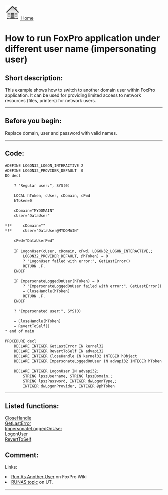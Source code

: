 [<img src="../images/home.png"> Home ](https://github.com/VFPX/Win32API)  

# How to run FoxPro application under different user name (impersonating user)

## Short description:
This example shows how to switch to another domain user within FoxPro application. It can be used for providing limited access to network resources (files, printers) for network users.  
***  


## Before you begin:
Replace domain, user and password with valid names.  
  
***  


## Code:
```foxpro  
#DEFINE LOGON32_LOGON_INTERACTIVE 2
#DEFINE LOGON32_PROVIDER_DEFAULT  0
DO decl

	? "Regular user:", SYS(0)

	LOCAL hToken, cUser, cDomain, cPwd
	hToken=0

	cDomain="MYDOMAIN"
	cUser="DataUser"

*!*		cDomain=""
*!*		cUser="DataUser@MYDOMAIN"

	cPwd="DataUserPwd"

	IF LogonUser(cUser, cDomain, cPwd, LOGON32_LOGON_INTERACTIVE,;
		LOGON32_PROVIDER_DEFAULT, @hToken) = 0
		? "LogonUser failed with error:", GetLastError()
		RETURN .F.
	ENDIF
	
	IF ImpersonateLoggedOnUser(hToken) = 0
		? "ImpersonateLoggedOnUser failed with error:", GetLastError()
		= CloseHandle(hToken)
		RETURN .F.
	ENDIF

	? "Impersonated user:", SYS(0)

	= CloseHandle(hToken)
	= RevertToSelf()
* end of main

PROCEDURE decl
	DECLARE INTEGER GetLastError IN kernel32
	DECLARE INTEGER RevertToSelf IN advapi32
	DECLARE INTEGER CloseHandle IN kernel32 INTEGER hObject
	DECLARE INTEGER ImpersonateLoggedOnUser IN advapi32 INTEGER hToken

	DECLARE INTEGER LogonUser IN advapi32;
		STRING lpszUsername, STRING lpszDomain,;
		STRING lpszPassword, INTEGER dwLogonType,;
		INTEGER dwLogonProvider, INTEGER @phToken  
```  
***  


## Listed functions:
[CloseHandle](../libraries/kernel32/CloseHandle.md)  
[GetLastError](../libraries/kernel32/GetLastError.md)  
[ImpersonateLoggedOnUser](../libraries/advapi32/ImpersonateLoggedOnUser.md)  
[LogonUser](../libraries/advapi32/LogonUser.md)  
[RevertToSelf](../libraries/advapi32/RevertToSelf.md)  

## Comment:
Links:  
<LI><a href="http://fox.wikis.com/wc.dll?Wiki~RunAsAnotherUser">Run As Another User</a> on FoxPro Wiki  
<LI><a href="http://www.universalthread.com/wconnect/wc.dll?FournierTransformation~2,41,15,948554">RUNAS topic</a> on UT.  
  
***  

